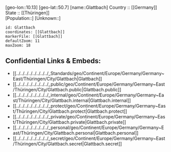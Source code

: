 ﻿---
location: [50.7,10.13] 
mapzoom: [7,12] 
mapmarker: city 
type: City
tags:
- geo/City


SpocWebEntityId: 30467
isDeleted: false
confidential: public

---
[geo-lon::10.13] 
[geo-lat::50.7] 
[name::Glattbach] 
Country :: [[Germany]]  
State :: [[Thüringen]]  
[Population::] 
[Unknown::] 


```leaflet
id: Glattbach
coordinates: [[Glattbach]] 
markerFile: [[Glattbach]] 
defaultZoom: 11 
maxZoom: 18
```


## Confidential Links & Embeds: 
- [[../../../../../../../../_Standards/geo/Continent/Europe/Germany/Germany~East/Thüringen/City/Glattbach|Glattbach]] 
- [[../../../../../../../../_public/geo/Continent/Europe/Germany/Germany~East/Thüringen/City/Glattbach.public|Glattbach.public]] 
- [[../../../../../../../../_internal/geo/Continent/Europe/Germany/Germany~East/Thüringen/City/Glattbach.internal|Glattbach.internal]] 
- [[../../../../../../../../_protect/geo/Continent/Europe/Germany/Germany~East/Thüringen/City/Glattbach.protect|Glattbach.protect]] 
- [[../../../../../../../../_private/geo/Continent/Europe/Germany/Germany~East/Thüringen/City/Glattbach.private|Glattbach.private]] 
- [[../../../../../../../../_personal/geo/Continent/Europe/Germany/Germany~East/Thüringen/City/Glattbach.personal|Glattbach.personal]] 
- [[../../../../../../../../_secret/geo/Continent/Europe/Germany/Germany~East/Thüringen/City/Glattbach.secret|Glattbach.secret]] 
